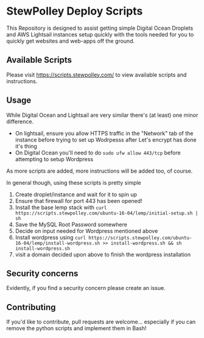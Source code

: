 # StewPolley Deploy Scripts
This Repository is designed to assist getting simple Digital Ocean Droplets and AWS Lightsail instances setup quickly 
with the tools needed for you to quickly get websites and web-apps off the ground. 

## Available Scripts
Please visit https://scripts.stewpolley.com/ to view available scripts and instructions.

## Usage
While Digital Ocean and Lightsail are very similar there's (at least) one minor difference.
* On lightsail, ensure you allow HTTPS traffic in the "Network" tab of the instance before trying to set up Wodrpesss
after Let's encrypt has done it's thing
* On Digital Ocean you'll need to do `sudo ufw allow 443/tcp` before attempting to setup Wordpress

As more scripts are added, more instructions will be added too, of course. 

In general though, using these scripts is pretty simple

1. Create droplet/instance and wait for it to spin up
2. Ensure that firewall for port 443 has been opened!
2. Install the base lemp stack with `curl https://scripts.stewpolley.com/ubuntu-16-04/lemp/initial-setup.sh | sh`
3. Save the MySQL Root Password somewhere
4. Decide on input needed for Wordpress mentioned above
5. Install wordpress using `curl https://scripts.stewpolley.com/ubuntu-16-04/lemp/install-wordpress.sh >> install-wordpress.sh && sh install-wordpress.sh`
5. visit a domain decided upon above to finish the wordpress installation 


## Security concerns
Evidently, if you find a security concern please create an issue. 

## Contributing
If you'd like to contribute, pull requests are welcome... especially if you can remove the python scripts and implement 
them in Bash!
